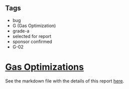 ## Tags

- bug
- G (Gas Optimization)
- grade-a
- selected for report
- sponsor confirmed
- G-02

# [Gas Optimizations](https://github.com/code-423n4/2023-02-malt-findings/issues/19) 

See the markdown file with the details of this report [here](https://github.com/code-423n4/2023-02-malt-findings/blob/main/data/cccz-G.md).